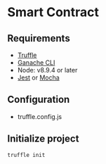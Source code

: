 # Smart Contract

## Requirements
- [Truffle](https://www.trufflesuite.com/docs/truffle/overview)
- [Ganache CLI](https://github.com/trufflesuite/ganache-cli)
- Node: v8.9.4 or later
- [Jest](https://jestjs.io/) or [Mocha](https://mochajs.org/)

## Configuration
- truffle.config.js

## Initialize project
```
truffle init
```
